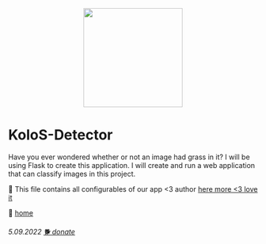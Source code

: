 <div id="header" align="center">
  <img src="https://a1ex-13.github.io/kolos/de.png" width="200"/>
</div>

# KoloS-Detector

Have you ever wondered whether or not an image had grass in it?
I will be using Flask to create this application.
I will create and run a web application that can classify images in this project.

🔗 This file contains all configurables of our app <3 author [here more <3 love it](https://github.com/ibm-developer-skills-network/ynycq-Hotdog-Not-Hotdog-Guided-Project-Sample)

🚪 [home](https://a1ex-13.github.io)

######  5.09.2022   [🐕 donate](https://a1ex-13.github.io/me/DOGE.jpg)

